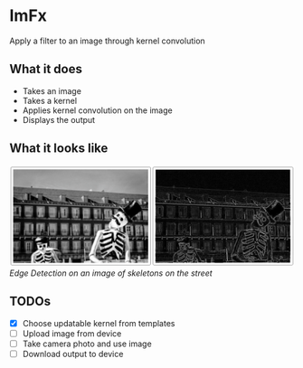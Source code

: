 # ImFx
Apply a filter to an image through kernel convolution

## What it does
- Takes an image
- Takes a kernel
- Applies kernel convolution on the image
- Displays the output

## What it looks like
![Edge Detection on an image of skeletons on the street](docs/bones-example.png)
*Edge Detection on an image of skeletons on the street*

## TODOs
- [x] Choose updatable kernel from templates
- [ ] Upload image from device
- [ ] Take camera photo and use image
- [ ] Download output to device
